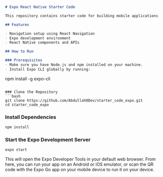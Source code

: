 

```markdown
# Expo React Native Starter Code

This repository contains starter code for building mobile applications using Expo and React Native. It is prepared with navigation setup to save you time and effort.

## Features

- Navigation setup using React Navigation
- Expo development environment
- React Native components and APIs

## How to Run

### Prerequisites
- Make sure you have Node.js and npm installed on your machine.
- Install Expo CLI globally by running:
  ```
  npm install -g expo-cli
  ```

### Clone the Repository
```bash
git clone https://github.com/Abdullah0Dev/starter_code_expo.git
cd starter_code_expo
```

### Install Dependencies
```bash
npm install
```

### Start the Expo Development Server
```bash
expo start
```

This will open the Expo Developer Tools in your default web browser. From here, you can run your app on an Android or iOS emulator, or scan the QR code with the Expo Go app on your mobile device to run it on your device.

```
